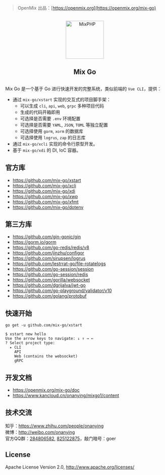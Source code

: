 > OpenMix 出品：[https://openmix.org](https://openmix.org/mix-go)

<p align="center">
    <br>
    <img src="https://openmix.org/static/image/logo_go.png" width="120" alt="MixPHP">
    <h2 align="center">Mix Go<h2>
</p>

## 

Mix Go 是一个基于 Go 进行快速开发的完整系统，类似前端的 `Vue CLI`，提供：

- 通过 `mix-go/xstart` 实现的交互式的项目脚手架：
  - 可以生成 `cli`, `api`, `web`, `grpc` 多种项目代码
  - 生成的代码开箱即用
  - 可选择是否需要 `.env` 环境配置
  - 可选择是否需要 `YAML`, `JSON`, `TOML` 等独立配置
  - 可选择使用 `gorm`, `xorm` 的数据库
  - 可选择使用 `logrus`, `zap` 的日志库
- 通过 `mix-go/xcli` 实现的命令行原型开发。
- 基于 `mix-go/xdi` 的 DI, IoC 容器。

## 官方库

- https://github.com/mix-go/xstart
- https://github.com/mix-go/xcli
- https://github.com/mix-go/xdi
- https://github.com/mix-go/xwp
- https://github.com/mix-go/xfmt
- https://github.com/mix-go/dotenv

## 第三方库

- https://github.com/gin-gonic/gin
- https://gorm.io/gorm
- https://github.com/go-redis/redis/v8
- https://github.com/jinzhu/configor
- https://github.com/sirupsen/logrus
- https://github.com/lestrrat-go/file-rotatelogs
- https://github.com/go-session/session
- https://github.com/go-session/redis
- https://github.com/gorilla/websocket
- https://github.com/dgrijalva/jwt-go
- https://github.com/go-playground/validator/v10
- https://github.com/golang/protobuf

## 快速开始

```
go get -u github.com/mix-go/xstart
```

~~~
$ xstart new hello
Use the arrow keys to navigate: ↓ ↑ → ← 
? Select project type:
  ▸ CLI
    API
    Web (contains the websocket)
    gRPC
~~~

## 开发文档

- https://openmix.org/mix-go/doc
- https://www.kancloud.cn/onanying/mixgo1/content

## 技术交流

知乎：https://www.zhihu.com/people/onanying   
微博：http://weibo.com/onanying    
官方QQ群：[284806582](https://shang.qq.com/wpa/qunwpa?idkey=b3a8618d3977cda4fed2363a666b081a31d89e3d31ab164497f53b72cf49968a), [825122875](http://shang.qq.com/wpa/qunwpa?idkey=d2908b0c7095fc7ec63a2391fa4b39a8c5cb16952f6cfc3f2ce4c9726edeaf20)，敲门暗号：goer

## License

Apache License Version 2.0, http://www.apache.org/licenses/
